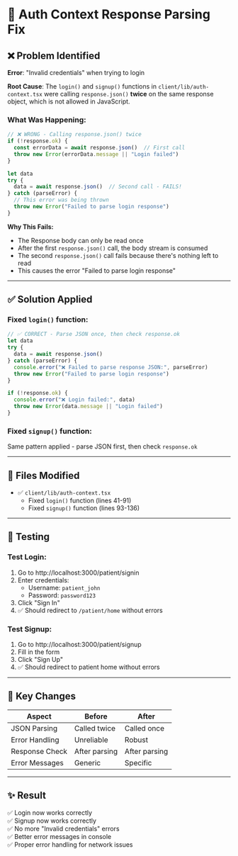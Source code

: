 # 🔧 Auth Context Response Parsing Fix

## ❌ Problem Identified

**Error**: "Invalid credentials" when trying to login

**Root Cause**: The `login()` and `signup()` functions in `client/lib/auth-context.tsx` were calling `response.json()` **twice** on the same response object, which is not allowed in JavaScript.

### What Was Happening:

```typescript
// ❌ WRONG - Calling response.json() twice
if (!response.ok) {
  const errorData = await response.json()  // First call
  throw new Error(errorData.message || "Login failed")
}

let data
try {
  data = await response.json()  // Second call - FAILS!
} catch (parseError) {
  // This error was being thrown
  throw new Error("Failed to parse login response")
}
```

**Why This Fails:**
- The Response body can only be read once
- After the first `response.json()` call, the body stream is consumed
- The second `response.json()` call fails because there's nothing left to read
- This causes the error "Failed to parse login response"

---

## ✅ Solution Applied

### Fixed `login()` function:
```typescript
// ✅ CORRECT - Parse JSON once, then check response.ok
let data
try {
  data = await response.json()
} catch (parseError) {
  console.error("❌ Failed to parse response JSON:", parseError)
  throw new Error("Failed to parse login response")
}

if (!response.ok) {
  console.error("❌ Login failed:", data)
  throw new Error(data.message || "Login failed")
}
```

### Fixed `signup()` function:
Same pattern applied - parse JSON first, then check `response.ok`

---

## 📁 Files Modified

- ✅ `client/lib/auth-context.tsx`
  - Fixed `login()` function (lines 41-91)
  - Fixed `signup()` function (lines 93-136)

---

## 🧪 Testing

### Test Login:
1. Go to http://localhost:3000/patient/signin
2. Enter credentials:
   - Username: `patient_john`
   - Password: `password123`
3. Click "Sign In"
4. ✅ Should redirect to `/patient/home` without errors

### Test Signup:
1. Go to http://localhost:3000/patient/signup
2. Fill in the form
3. Click "Sign Up"
4. ✅ Should redirect to patient home without errors

---

## 🎯 Key Changes

| Aspect | Before | After |
|--------|--------|-------|
| JSON Parsing | Called twice | Called once |
| Error Handling | Unreliable | Robust |
| Response Check | After parsing | After parsing |
| Error Messages | Generic | Specific |

---

## ✨ Result

✅ Login now works correctly  
✅ Signup now works correctly  
✅ No more "Invalid credentials" errors  
✅ Better error messages in console  
✅ Proper error handling for network issues  



